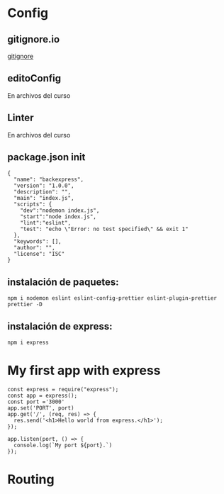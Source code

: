 # Config

## gitignore.io
[gitignore](https://www.toptal.com/developers/gitignore)

## editoConfig
En archivos del curso

## Linter
En archivos del curso

## package.json init
```
{
  "name": "backexpress",
  "version": "1.0.0",
  "description": "",
  "main": "index.js",
  "scripts": {
    "dev":"nodemon index.js",
    "start":"node index.js",
    "lint":"eslint",
    "test": "echo \"Error: no test specified\" && exit 1"
  },
  "keywords": [],
  "author": "",
  "license": "ISC"
}
```
## instalación de paquetes:
```
npm i nodemon eslint eslint-config-prettier eslint-plugin-prettier prettier -D
```
## instalación de express:
```
npm i express
```

# My first app with express
```
const express = require("express");
const app = express();
const port ='3000'
app.set('PORT', port)
app.get('/', (req, res) => {
  res.send('<h1>Hello world from express.</h1>');
});

app.listen(port, () => {
  console.log(`My port ${port}.`)
});
```
# Routing

